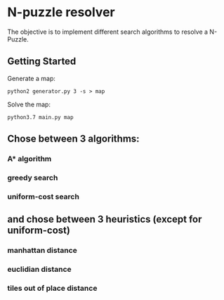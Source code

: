# N-puzzle resolver

The objective is to implement different search algorithms to resolve a N-Puzzle.

## Getting Started

Generate a map:

```
python2 generator.py 3 -s > map
```

Solve the map:

```
python3.7 main.py map
```

## Chose between 3 algorithms:
### A* algorithm
### greedy search
### uniform-cost search


## and chose between 3 heuristics (except for uniform-cost)
### manhattan distance
### euclidian distance
### tiles out of place distance